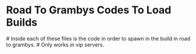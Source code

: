 <h1>Road To Grambys Codes To Load Builds</h1>
# Inside each of these files is the code in order to spawn in the build in road to grambys.
# Only works in vip servers.
